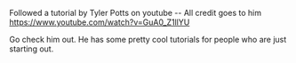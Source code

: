 Followed a tutorial by Tyler Potts on youtube -- All credit goes to him
https://www.youtube.com/watch?v=GuA0_Z1llYU 

Go check him out. He has some pretty cool tutorials for people who are just starting out.
